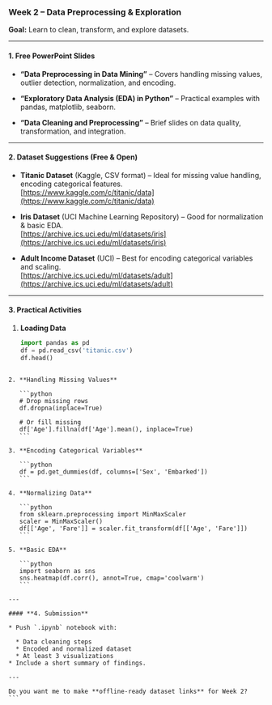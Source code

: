 ### Week 2 – Data Preprocessing & Exploration
**Goal:** Learn to clean, transform, and explore datasets.

---

#### **1. Free PowerPoint Slides**
- **“Data Preprocessing in Data Mining”** – Covers handling missing values, outlier detection, normalization, and encoding.  
  

- **“Exploratory Data Analysis (EDA) in Python”** – Practical examples with pandas, matplotlib, seaborn.  
  

- **“Data Cleaning and Preprocessing”** – Brief slides on data quality, transformation, and integration.  
 
---

#### **2. Dataset Suggestions (Free & Open)**
- **Titanic Dataset** (Kaggle, CSV format) – Ideal for missing value handling, encoding categorical features.  
  [https://www.kaggle.com/c/titanic/data](https://www.kaggle.com/c/titanic/data)  

- **Iris Dataset** (UCI Machine Learning Repository) – Good for normalization & basic EDA.  
  [https://archive.ics.uci.edu/ml/datasets/iris](https://archive.ics.uci.edu/ml/datasets/iris)  

- **Adult Income Dataset** (UCI) – Best for encoding categorical variables and scaling.  
  [https://archive.ics.uci.edu/ml/datasets/adult](https://archive.ics.uci.edu/ml/datasets/adult)

---

#### **3. Practical Activities**
1. **Loading Data**
   ```python
   import pandas as pd
   df = pd.read_csv('titanic.csv')
   df.head()
````

2. **Handling Missing Values**

   ```python
   # Drop missing rows
   df.dropna(inplace=True)

   # Or fill missing
   df['Age'].fillna(df['Age'].mean(), inplace=True)
   ```

3. **Encoding Categorical Variables**

   ```python
   df = pd.get_dummies(df, columns=['Sex', 'Embarked'])
   ```

4. **Normalizing Data**

   ```python
   from sklearn.preprocessing import MinMaxScaler
   scaler = MinMaxScaler()
   df[['Age', 'Fare']] = scaler.fit_transform(df[['Age', 'Fare']])
   ```

5. **Basic EDA**

   ```python
   import seaborn as sns
   sns.heatmap(df.corr(), annot=True, cmap='coolwarm')
   ```

---

#### **4. Submission**

* Push `.ipynb` notebook with:

  * Data cleaning steps
  * Encoded and normalized dataset
  * At least 3 visualizations
* Include a short summary of findings.

---

Do you want me to make **offline-ready dataset links** for Week 2?
```
